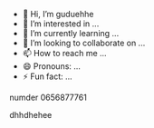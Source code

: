 - 👋 Hi, I’m guduehhe
- 👀 I’m interested in ...
- 🌱 I’m currently learning ...
- 💞️ I’m looking to collaborate on ...
- 📫 How to reach me ...
- 😄 Pronouns: ...
- ⚡ Fun fact: ...

<!---
nongdiajup/sjehehdhis a ✨ special ✨ repository because its `README.md` (this file) appears on your GitHub profile.
You can click the Preview link to take a look at your changes.
--->numder 0656877761
dhhdhehee
